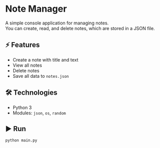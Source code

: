# Note Manager

A simple console application for managing notes.  
You can create, read, and delete notes, which are stored in a JSON file.

## ⚡ Features
- Create a note with title and text
- View all notes
- Delete notes
- Save all data to `notes.json`

## 🛠️ Technologies
- Python 3
- Modules: `json`, `os`,  `random`

## ▶️ Run
```bash
python main.py
